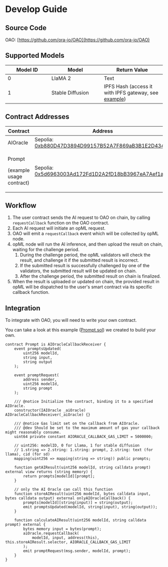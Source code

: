 # Develop Guide

## Source Code

OAO: [https://github.com/ora-io/OAO](https://github.com/ora-io/OAO)

## Supported Models

<table><thead><tr><th width="124">Model ID</th><th width="152">Model</th><th>Return Value</th></tr></thead><tbody><tr><td>0</td><td>LlaMA 2</td><td>Text</td></tr><tr><td>1</td><td>Stable Diffusion</td><td>IPFS Hash (access it with IPFS gateway, see <a href="https://ipfs.io/ipfs/QmTJGTnAHLaYSVz8xbWZBVwAWNUJSi7GKZDzkCLMHTxAXt">example</a>)</td></tr></tbody></table>

## Contract Addresses

<table><thead><tr><th width="287">Contract</th><th width="440">Address</th></tr></thead><tbody><tr><td>AIOracle</td><td>Sepolia: <a href="https://sepolia.etherscan.io/address/0xb880D47D3894D99157B52A7F869aB3B1E2D4349d">0xb880D47D3894D99157B52A7F869aB3B1E2D4349d</a></td></tr><tr><td><p>Prompt</p><p>(example usage contract)</p></td><td>Sepolia: <a href="https://sepolia.etherscan.io/address/0x5d6963003Ad172Fd1D2A2fD18bB3967eA7Aef1a2">0x5d6963003Ad172Fd1D2A2fD18bB3967eA7Aef1a2</a></td></tr></tbody></table>

## Workflow

1. The user contract sends the AI request to OAO on chain, by calling `requestCallback` function on the OAO contract.
2. Each AI request will initiate an opML request.
3. OAO will emit a `requestCallback` event which will be collected by opML node.
4. opML node will run the AI inference, and then upload the result on chain, waiting for the challenge period.
   1. During the challenge period, the opML validators will check the result, and challenge it if the submitted result is incorrect.
   2. If the submitted result is successfully challenged by one of the validators, the submitted result will be updated on chain.
   3. After the challenge period, the submitted result on chain is finalized.
5. When the result is uploaded or updated on chain, the provided result in opML will be dispatched to the user's smart contract via its specific callback function.

## Integration

To integrate with OAO, you will need to write your own contract.

You can take a look at this example ([Prompt.sol](https://sepolia.etherscan.io/address/0x5d6963003Ad172Fd1D2A2fD18bB3967eA7Aef1a2#code#F3#L1)) we created to build your own.

```solidity
contract Prompt is AIOracleCallbackReceiver {
    event promptsUpdated(
        uint256 modelId,
        string input,
        string output
    );

    event promptRequest(
        address sender, 
        uint256 modelId,
        string prompt
    );

    /// @notice Initialize the contract, binding it to a specified AIOracle.
    constructor(IAIOracle _aiOracle) AIOracleCallbackReceiver(_aiOracle) {}

    /// @notice Gas limit set on the callback from AIOracle.
    /// @dev Should be set to the maximum amount of gas your callback might reasonably consume.
    uint64 private constant AIORACLE_CALLBACK_GAS_LIMIT = 5000000;

    // uint256: modelID, 0 for Llama, 1 for stable diffusion
    // 1.string => 2.string: 1.string: prompt, 2.string: text (for llama), cid (for sd) 
    mapping(uint256 => mapping(string => string)) public prompts;

    function getAIResult(uint256 modelId, string calldata prompt) external view returns (string memory) {
        return prompts[modelId][prompt];
    }

    // only the AI Oracle can call this function
    function storeAIResult(uint256 modelId, bytes calldata input, bytes calldata output) external onlyAIOracleCallback() {
        prompts[modelId][string(input)] = string(output);
        emit promptsUpdated(modelId, string(input), string(output));
    }

    function calculateAIResult(uint256 modelId, string calldata prompt) external {
        bytes memory input = bytes(prompt);
        aiOracle.requestCallback(
            modelId, input, address(this), this.storeAIResult.selector, AIORACLE_CALLBACK_GAS_LIMIT
        );
        emit promptRequest(msg.sender, modelId, prompt);
    }
}
```
